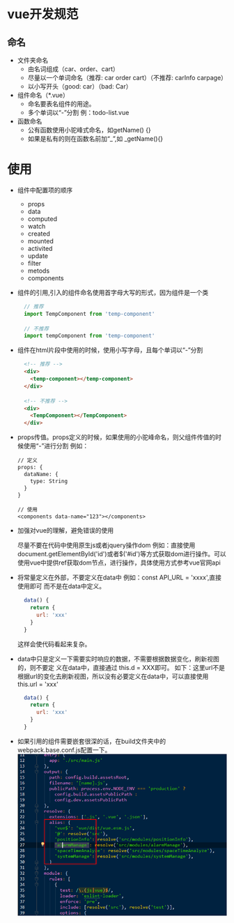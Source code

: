 # vue开发规范
## 命名
  * 文件夹命名
    * 由名词组成（car、order、cart）
    * 尽量以一个单词命名（推荐: car order cart）（不推荐: carInfo carpage）
    * 以小写开头（good: car）（bad: Car）
  * 组件命名（*.vue）
    * 命名要表名组件的用途。
    * 多个单词以“-”分割
    例：todo-list.vue
  * 函数命名
    * 公有函数使用小驼峰式命名，如getName() {}
    * 如果是私有的则在函数名前加“_”,如 _getName(){}
# 使用
  * 组件中配置项的顺序
     * props
     * data
     * computed
     * watch
     * created
     * mounted
     * activited
     * update
     * filter
     * metods
     * components
  * 组件的引用,引入的组件命名使用首字母大写的形式，因为组件是一个类
    ```javascript
      // 推荐
      import TempComponent from 'temp-component'

      // 不推荐
      import tempComponent from 'temp-component'
    ```
  * 组件在html片段中使用的时候，使用小写字母，且每个单词以“-”分割
    ```html
      <!-- 推荐 -->
      <div>
        <temp-component></temp-component>
      </div>

      <!-- 不推荐 -->
      <div>
        <TempComponent></TempComponent>
      </div>
    ```
  * props传值。props定义的时候，如果使用的小驼峰命名，则父组件传值的时候使用“-”进行分割
    例如：
    ```
    // 定义
    props: {
      dataName: {
        type: String
      }
    }

    // 使用
    <components data-name="123"></components>
    ```
  * 加强对vue的理解，避免错误的使用

      尽量不要在代码中使用原生js或者jquery操作dom
      例如：直接使用document.getElementById('id')或者$('#id')等方式获取dom进行操作。可以使用vue中提供ref获取dom节点，进行操作，具体使用方式参考vue官网api
  * 将常量定义在外部，不要定义在data中
      例如：const API_URL = 'xxxx',直接使用即可
      而不是在data中定义。
      ```javascript
        data() {
          return {
            url: 'xxx'
          }
        }
      ```
      这样会使代码看起来复杂。
  * data中只是定义一下需要实时响应的数据，不需要根据数据变化，刷新视图的，则不要定    义在data中，直接通过 this.d = XXX即可。
    如下：这里url不是根据url的变化去刷新视图，所以没有必要定义在data中，可以直接使用this.url = 'xxx'
    ```javascript
      data() {
        return {
          url: 'xxx'
        }
      }
    ```
  * 如果引用的组件需要嵌套很深的话，在build文件夹中的webpack.base.conf.js配置一下。
  ![image](../image/config.png)